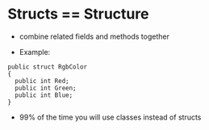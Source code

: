 # Structs == Structure

* combine related fields and methods together

* Example:

 ```(C#)
 public struct RgbColor
 {
   public int Red;
   public int Green;
   public int Blue;
 }
 ```

* 99% of the time you will use classes instead of structs
